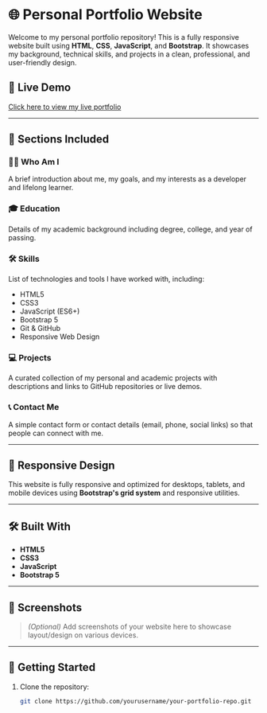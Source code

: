 # 🌐 Personal Portfolio Website

Welcome to my personal portfolio repository! This is a fully responsive website built using **HTML**, **CSS**, **JavaScript**, and **Bootstrap**. It showcases my background, technical skills, and projects in a clean, professional, and user-friendly design.

## 🚀 Live Demo

[Click here to view my live portfolio](https://your-portfolio-url.com)

---

## 📂 Sections Included

### 🧑‍💼 Who Am I
A brief introduction about me, my goals, and my interests as a developer and lifelong learner.

### 🎓 Education
Details of my academic background including degree, college, and year of passing.

### 🛠️ Skills
List of technologies and tools I have worked with, including:
- HTML5
- CSS3
- JavaScript (ES6+)
- Bootstrap 5
- Git & GitHub
- Responsive Web Design

### 💻 Projects
A curated collection of my personal and academic projects with descriptions and links to GitHub repositories or live demos.

### 📞 Contact Me
A simple contact form or contact details (email, phone, social links) so that people can connect with me.

---

## 📱 Responsive Design

This website is fully responsive and optimized for desktops, tablets, and mobile devices using **Bootstrap's grid system** and responsive utilities.

---

## 🛠️ Built With

- **HTML5**
- **CSS3**
- **JavaScript**
- **Bootstrap 5**

---

## 📸 Screenshots

> *(Optional)* Add screenshots of your website here to showcase layout/design on various devices.

---

## 📌 Getting Started

1. Clone the repository:
   ```bash
   git clone https://github.com/yourusername/your-portfolio-repo.git
